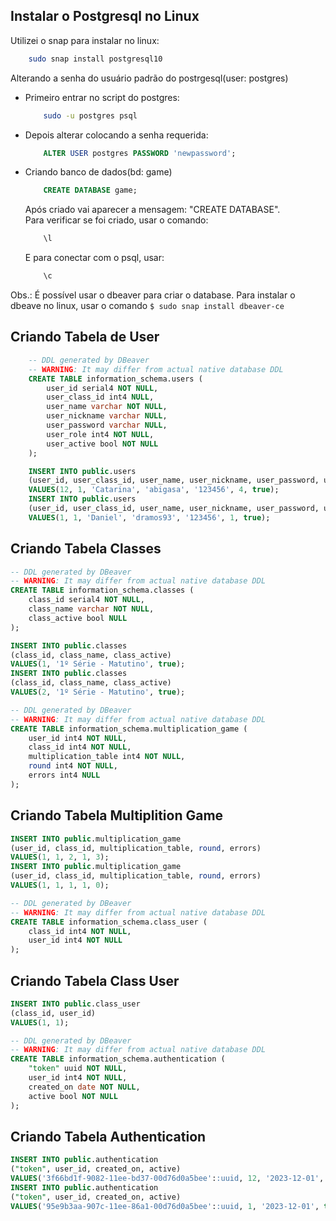 ## Instalar o Postgresql no Linux

Utilizei o snap para instalar no linux:
```sh
	sudo snap install postgresql10
```
Alterando a senha do usuário padrão do postrgesql(user: postgres)
- Primeiro entrar no script do postgres:
	```sh
		sudo -u postgres psql
	```

- Depois alterar colocando a senha requerida:
	```sql
		ALTER USER postgres PASSWORD 'newpassword'; 
	```

- Criando banco de dados(bd: game)
	```sql
		CREATE DATABASE game;
	```
	Após criado vai aparecer a mensagem: "CREATE DATABASE".  
	Para verificar se foi criado, usar o comando:
	```sql
		\l
	```
	E para conectar com o psql, usar:
	```sql
		\c
	```
Obs.: É possível usar o dbeaver para criar o database. Para instalar o dbeave no linux, usar o comando `$ sudo snap install dbeaver-ce`

Criando Tabela de User
---
```sql
	-- DDL generated by DBeaver
	-- WARNING: It may differ from actual native database DDL
	CREATE TABLE information_schema.users (
		user_id serial4 NOT NULL,
		user_class_id int4 NULL,
		user_name varchar NOT NULL,
		user_nickname varchar NULL,
		user_password varchar NULL,
		user_role int4 NOT NULL,
		user_active bool NOT NULL
	);

	INSERT INTO public.users
	(user_id, user_class_id, user_name, user_nickname, user_password, user_role, user_active)
	VALUES(12, 1, 'Catarina', 'abigasa', '123456', 4, true);
	INSERT INTO public.users
	(user_id, user_class_id, user_name, user_nickname, user_password, user_role, user_active)
	VALUES(1, 1, 'Daniel', 'dramos93', '123456', 1, true);
```

Criando Tabela Classes
---
```sql
-- DDL generated by DBeaver
-- WARNING: It may differ from actual native database DDL
CREATE TABLE information_schema.classes (
	class_id serial4 NOT NULL,
	class_name varchar NOT NULL,
	class_active bool NULL
);

INSERT INTO public.classes
(class_id, class_name, class_active)
VALUES(1, '1º Série - Matutino', true);
INSERT INTO public.classes
(class_id, class_name, class_active)
VALUES(2, '1º Série - Matutino', true);

-- DDL generated by DBeaver
-- WARNING: It may differ from actual native database DDL
CREATE TABLE information_schema.multiplication_game (
	user_id int4 NOT NULL,
	class_id int4 NOT NULL,
	multiplication_table int4 NOT NULL,
	round int4 NOT NULL,
	errors int4 NULL
);
```

Criando Tabela Multiplition Game
---
```sql
INSERT INTO public.multiplication_game
(user_id, class_id, multiplication_table, round, errors)
VALUES(1, 1, 2, 1, 3);
INSERT INTO public.multiplication_game
(user_id, class_id, multiplication_table, round, errors)
VALUES(1, 1, 1, 1, 0);

-- DDL generated by DBeaver
-- WARNING: It may differ from actual native database DDL
CREATE TABLE information_schema.class_user (
	class_id int4 NOT NULL,
	user_id int4 NOT NULL
);
```

Criando Tabela Class User
---
```sql
INSERT INTO public.class_user
(class_id, user_id)
VALUES(1, 1);

-- DDL generated by DBeaver
-- WARNING: It may differ from actual native database DDL
CREATE TABLE information_schema.authentication (
	"token" uuid NOT NULL,
	user_id int4 NOT NULL,
	created_on date NOT NULL,
	active bool NOT NULL
);
```

Criando Tabela Authentication
---
```sql
INSERT INTO public.authentication
("token", user_id, created_on, active)
VALUES('3f66bd1f-9082-11ee-bd37-00d76d0a5bee'::uuid, 12, '2023-12-01', true);
INSERT INTO public.authentication
("token", user_id, created_on, active)
VALUES('95e9b3aa-907c-11ee-86a1-00d76d0a5bee'::uuid, 1, '2023-12-01', true);

```